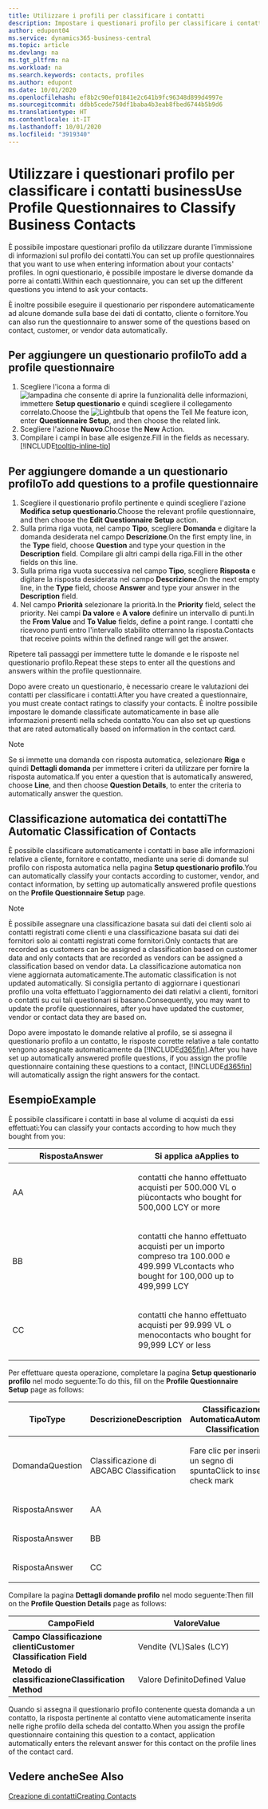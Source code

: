 ```yaml
---
title: Utilizzare i profili per classificare i contatti
description: Impostare i questionari profilo per classificare i contatti business
author: edupont04
ms.service: dynamics365-business-central
ms.topic: article
ms.devlang: na
ms.tgt_pltfrm: na
ms.workload: na
ms.search.keywords: contacts, profiles
ms.author: edupont
ms.date: 10/01/2020
ms.openlocfilehash: ef8b2c90ef01841e2c641b9fc96348d899d4997e
ms.sourcegitcommit: ddbb5cede750df1baba4b3eab8fbed6744b5b9d6
ms.translationtype: HT
ms.contentlocale: it-IT
ms.lasthandoff: 10/01/2020
ms.locfileid: "3919340"
---
```

# <a name="use-profile-questionnaires-to-classify-business-contacts"></a><span data-ttu-id="f0453-103">Utilizzare i questionari profilo per classificare i contatti business</span><span class="sxs-lookup"><span data-stu-id="f0453-103">Use Profile Questionnaires to Classify Business Contacts</span></span>
<span data-ttu-id="f0453-104">È possibile impostare questionari profilo da utilizzare durante l'immissione di informazioni sul profilo dei contatti.</span><span class="sxs-lookup"><span data-stu-id="f0453-104">You can set up profile questionnaires that you want to use when entering information about your contacts' profiles.</span></span> <span data-ttu-id="f0453-105">In ogni questionario, è possibile impostare le diverse domande da porre ai contatti.</span><span class="sxs-lookup"><span data-stu-id="f0453-105">Within each questionnaire, you can set up the different questions you intend to ask your contacts.</span></span>  

<span data-ttu-id="f0453-106">È inoltre possibile eseguire il questionario per rispondere automaticamente ad alcune domande sulla base dei dati di contatto, cliente o fornitore.</span><span class="sxs-lookup"><span data-stu-id="f0453-106">You can also run the questionnaire to answer some of the questions based on contact, customer, or vendor data automatically.</span></span>  

## <a name="to-add-a-profile-questionnaire"></a><span data-ttu-id="f0453-107">Per aggiungere un questionario profilo</span><span class="sxs-lookup"><span data-stu-id="f0453-107">To add a profile questionnaire</span></span>
1.  <span data-ttu-id="f0453-108">Scegliere l'icona a forma di ![lampadina che consente di aprire la funzionalità delle informazioni](media/ui-search/search_small.png "Informazioni sull'operazione che si desidera eseguire"), immettere **Setup questionario** e quindi scegliere il collegamento correlato.</span><span class="sxs-lookup"><span data-stu-id="f0453-108">Choose the ![Lightbulb that opens the Tell Me feature](media/ui-search/search_small.png "Tell me what you want to do") icon, enter **Questionnaire Setup**, and then choose the related link.</span></span>  
2.  <span data-ttu-id="f0453-109">Scegliere l'azione **Nuovo**.</span><span class="sxs-lookup"><span data-stu-id="f0453-109">Choose the **New** Action.</span></span>  
3.  <span data-ttu-id="f0453-110">Compilare i campi in base alle esigenze.</span><span class="sxs-lookup"><span data-stu-id="f0453-110">Fill in the fields as necessary.</span></span> [!INCLUDE[tooltip-inline-tip](includes/tooltip-inline-tip_md.md)]  

## <a name="to-add-questions-to-a-profile-questionnaire"></a><span data-ttu-id="f0453-111">Per aggiungere domande a un questionario profilo</span><span class="sxs-lookup"><span data-stu-id="f0453-111">To add questions to a profile questionnaire</span></span>
1.  <span data-ttu-id="f0453-112">Scegliere il questionario profilo pertinente e quindi scegliere l'azione **Modifica setup questionario**.</span><span class="sxs-lookup"><span data-stu-id="f0453-112">Choose the relevant profile questionnaire, and then choose the **Edit Questionnaire Setup** action.</span></span>  
2.  <span data-ttu-id="f0453-113">Sulla prima riga vuota, nel campo **Tipo**, scegliere **Domanda** e digitare la domanda desiderata nel campo **Descrizione**.</span><span class="sxs-lookup"><span data-stu-id="f0453-113">On the first empty line, in the **Type** field, choose **Question** and type your question in the **Description** field.</span></span> <span data-ttu-id="f0453-114">Compilare gli altri campi della riga.</span><span class="sxs-lookup"><span data-stu-id="f0453-114">Fill in the other fields on this line.</span></span>  
3.  <span data-ttu-id="f0453-115">Sulla prima riga vuota successiva nel campo **Tipo**, scegliere **Risposta** e digitare la risposta desiderata nel campo **Descrizione**.</span><span class="sxs-lookup"><span data-stu-id="f0453-115">On the next empty line, in the **Type** field, choose **Answer** and type your answer in the **Description** field.</span></span>  
4.  <span data-ttu-id="f0453-116">Nel campo **Priorità** selezionare la priorità.</span><span class="sxs-lookup"><span data-stu-id="f0453-116">In the **Priority** field, select the priority.</span></span> <span data-ttu-id="f0453-117">Nei campi **Da valore** e **A valore** definire un intervallo di punti.</span><span class="sxs-lookup"><span data-stu-id="f0453-117">In the **From Value** and **To Value** fields, define a point range.</span></span> <span data-ttu-id="f0453-118">I contatti che ricevono punti entro l'intervallo stabilito otterranno la risposta.</span><span class="sxs-lookup"><span data-stu-id="f0453-118">Contacts that receive points within the defined range will get the answer.</span></span>  

<span data-ttu-id="f0453-119">Ripetere tali passaggi per immettere tutte le domande e le risposte nel questionario profilo.</span><span class="sxs-lookup"><span data-stu-id="f0453-119">Repeat these steps to enter all the questions and answers within the profile questionnaire.</span></span>

<span data-ttu-id="f0453-120">Dopo avere creato un questionario, è necessario creare le valutazioni dei contatti per classificare i contatti.</span><span class="sxs-lookup"><span data-stu-id="f0453-120">After you have created a questionnaire, you must create contact ratings to classify your contacts.</span></span> <span data-ttu-id="f0453-121">È inoltre possibile impostare le domande classificate automaticamente in base alle informazioni presenti nella scheda contatto.</span><span class="sxs-lookup"><span data-stu-id="f0453-121">You can also set up questions that are rated automatically based on information in the contact card.</span></span>  

> [!NOTE]
> <span data-ttu-id="f0453-122">Se si immette una domanda con risposta automatica, selezionare <STRONG>Riga</STRONG> e quindi <STRONG>Dettagli domanda</STRONG> per immettere i criteri da utilizzare per fornire la risposta automatica.</span><span class="sxs-lookup"><span data-stu-id="f0453-122">If you enter a question that is automatically answered, choose <STRONG>Line</STRONG>, and then choose <STRONG>Question Details</STRONG>, to enter the criteria to automatically answer the question.</span></span>

## <a name="the-automatic-classification-of-contacts"></a><span data-ttu-id="f0453-123">Classificazione automatica dei contatti</span><span class="sxs-lookup"><span data-stu-id="f0453-123">The Automatic Classification of Contacts</span></span>
<span data-ttu-id="f0453-124">È possibile classificare automaticamente i contatti in base alle informazioni relative a cliente, fornitore e contatto, mediante una serie di domande sul profilo con risposta automatica nella pagina **Setup questionario profilo**.</span><span class="sxs-lookup"><span data-stu-id="f0453-124">You can automatically classify your contacts according to customer, vendor, and contact information, by setting up automatically answered profile questions on the **Profile Questionnaire Setup** page.</span></span>  

> [!NOTE]
> <span data-ttu-id="f0453-125">È possibile assegnare una classificazione basata sui dati dei clienti solo ai contatti registrati come clienti e una classificazione basata sui dati dei fornitori solo ai contatti registrati come fornitori.</span><span class="sxs-lookup"><span data-stu-id="f0453-125">Only contacts that are recorded as customers can be assigned a classification based on customer data and only contacts that are recorded as vendors can be assigned a classification based on vendor data.</span></span> <span data-ttu-id="f0453-126">La classificazione automatica non viene aggiornata automaticamente.</span><span class="sxs-lookup"><span data-stu-id="f0453-126">The automatic classification is not updated automatically.</span></span> <span data-ttu-id="f0453-127">Si consiglia pertanto di aggiornare i questionari profilo una volta effettuato l'aggiornamento dei dati relativi a clienti, fornitori o contatti su cui tali questionari si basano.</span><span class="sxs-lookup"><span data-stu-id="f0453-127">Consequently, you may want to update the profile questionnaires, after you have updated the customer, vendor or contact data they are based on.</span></span>  

<span data-ttu-id="f0453-128">Dopo avere impostato le domande relative al profilo, se si assegna il questionario profilo a un contatto, le risposte corrette relative a tale contatto vengono assegnate automaticamente da [!INCLUDE[d365fin](includes/d365fin_md.md)].</span><span class="sxs-lookup"><span data-stu-id="f0453-128">After you have set up automatically answered profile questions, if you assign the profile questionnaire containing these questions to a contact, [!INCLUDE[d365fin](includes/d365fin_md.md)] will automatically assign the right answers for the contact.</span></span>  

## <a name="example"></a><span data-ttu-id="f0453-129">Esempio</span><span class="sxs-lookup"><span data-stu-id="f0453-129">Example</span></span>
<span data-ttu-id="f0453-130">È possibile classificare i contatti in base al volume di acquisti da essi effettuati:</span><span class="sxs-lookup"><span data-stu-id="f0453-130">You can classify your contacts according to how much they bought from you:</span></span>

<table>
<colgroup>
<col style="width: 50%" />
<col style="width: 50%" />
</colgroup>
<thead>
<tr class="header">
<th><span data-ttu-id="f0453-131"><strong>Risposta</strong></span><span class="sxs-lookup"><span data-stu-id="f0453-131"><strong>Answer</strong></span></span></th>
<th><span data-ttu-id="f0453-132"><strong>Si applica a</strong></span><span class="sxs-lookup"><span data-stu-id="f0453-132"><strong>Applies to</strong></span></span></th>
</tr>
</thead>
<tbody>
<tr class="odd">
<td><p><span data-ttu-id="f0453-133">A</span><span class="sxs-lookup"><span data-stu-id="f0453-133">A</span></span></p></td>
<td><p><span data-ttu-id="f0453-134">contatti che hanno effettuato acquisti per 500.000 VL o più</span><span class="sxs-lookup"><span data-stu-id="f0453-134">contacts who bought for 500,000 LCY or more</span></span></p></td>
</tr>
<tr class="even">
<td><p><span data-ttu-id="f0453-135">B</span><span class="sxs-lookup"><span data-stu-id="f0453-135">B</span></span></p></td>
<td><p><span data-ttu-id="f0453-136">contatti che hanno effettuato acquisti per un importo compreso tra 100.000 e 499.999 VL</span><span class="sxs-lookup"><span data-stu-id="f0453-136">contacts who bought for 100,000 up to 499,999 LCY</span></span></p></td>
</tr>
<tr class="odd">
<td><p><span data-ttu-id="f0453-137">C</span><span class="sxs-lookup"><span data-stu-id="f0453-137">C</span></span></p></td>
<td><p><span data-ttu-id="f0453-138">contatti che hanno effettuato acquisti per 99.999 VL o meno</span><span class="sxs-lookup"><span data-stu-id="f0453-138">contacts who bought for 99,999 LCY or less</span></span></p></td>
</tr>
</tbody>
</table>

<span data-ttu-id="f0453-139">Per effettuare questa operazione, completare la pagina **Setup questionario profilo** nel modo seguente:</span><span class="sxs-lookup"><span data-stu-id="f0453-139">To do this, fill on the **Profile Questionnaire Setup** page as follows:</span></span>


<table>
<colgroup>
<col style="width: 20%" />
<col style="width: 20%" />
<col style="width: 20%" />
<col style="width: 20%" />
<col style="width: 20%" />
</colgroup>
<thead>
<tr class="header">
<th><span data-ttu-id="f0453-140"><strong>Tipo</strong></span><span class="sxs-lookup"><span data-stu-id="f0453-140"><strong>Type</strong></span></span></th>
<th><span data-ttu-id="f0453-141"><strong>Descrizione</strong></span><span class="sxs-lookup"><span data-stu-id="f0453-141"><strong>Description</strong></span></span></th>
<th><span data-ttu-id="f0453-142"><strong>Classificazione Automatica</strong></span><span class="sxs-lookup"><span data-stu-id="f0453-142"><strong>Automatic Classification</strong></span></span></th>
<th><span data-ttu-id="f0453-143"><strong>Da Valore</strong></span><span class="sxs-lookup"><span data-stu-id="f0453-143"><strong>From Value</strong></span></span></th>
<th><span data-ttu-id="f0453-144"><strong>A Valore</strong></span><span class="sxs-lookup"><span data-stu-id="f0453-144"><strong>To Value</strong></span></span></th>
</tr>
</thead>
<tbody>
<tr class="odd">
<td><p><span data-ttu-id="f0453-145">Domanda</span><span class="sxs-lookup"><span data-stu-id="f0453-145">Question</span></span></p></td>
<td><p><span data-ttu-id="f0453-146">Classificazione di ABC</span><span class="sxs-lookup"><span data-stu-id="f0453-146">ABC Classification</span></span></p></td>
<td><p><span data-ttu-id="f0453-147">Fare clic per inserire un segno di spunta</span><span class="sxs-lookup"><span data-stu-id="f0453-147">Click to insert a check mark</span></span></p></td>
<td><p> </p></td>
<td><p> </p></td>
</tr>
<tr class="even">
<td><p><span data-ttu-id="f0453-148">Risposta</span><span class="sxs-lookup"><span data-stu-id="f0453-148">Answer</span></span></p></td>
<td><p><span data-ttu-id="f0453-149">A</span><span class="sxs-lookup"><span data-stu-id="f0453-149">A</span></span></p></td>
<td><p> </p></td>
<td><p><span data-ttu-id="f0453-150">500.000</span><span class="sxs-lookup"><span data-stu-id="f0453-150">500,000</span></span></p></td>
<td><p> </p></td>
</tr>
<tr class="odd">
<td><p><span data-ttu-id="f0453-151">Risposta</span><span class="sxs-lookup"><span data-stu-id="f0453-151">Answer</span></span></p></td>
<td><p><span data-ttu-id="f0453-152">B</span><span class="sxs-lookup"><span data-stu-id="f0453-152">B</span></span></p></td>
<td><p> </p></td>
<td><p><span data-ttu-id="f0453-153">100,000</span><span class="sxs-lookup"><span data-stu-id="f0453-153">100,000</span></span></p></td>
<td><p><span data-ttu-id="f0453-154">499,999</span><span class="sxs-lookup"><span data-stu-id="f0453-154">499,999</span></span></p></td>
</tr>
<tr class="even">
<td><p><span data-ttu-id="f0453-155">Risposta</span><span class="sxs-lookup"><span data-stu-id="f0453-155">Answer</span></span></p></td>
<td><p><span data-ttu-id="f0453-156">C</span><span class="sxs-lookup"><span data-stu-id="f0453-156">C</span></span></p></td>
<td><p> </p></td>
<td><p> </p></td>
<td><p><span data-ttu-id="f0453-157">99,999</span><span class="sxs-lookup"><span data-stu-id="f0453-157">99,999</span></span></p></td>
</tr>
</tbody>
</table>

<span data-ttu-id="f0453-158">Compilare la pagina **Dettagli domande profilo** nel modo seguente:</span><span class="sxs-lookup"><span data-stu-id="f0453-158">Then fill on the **Profile Question Details** page as follows:</span></span>
<table>
<colgroup>
<col style="width: 50%" />
<col style="width: 50%" />
</colgroup>
<thead>
<tr class="header">
<th><span data-ttu-id="f0453-159"><strong>Campo</strong></span><span class="sxs-lookup"><span data-stu-id="f0453-159"><strong>Field</strong></span></span></th>
<th><span data-ttu-id="f0453-160"><strong>Valore</strong></span><span class="sxs-lookup"><span data-stu-id="f0453-160"><strong>Value</strong></span></span></th>
</tr>
</thead>
<tbody>
<tr>
<td><span data-ttu-id="f0453-161"><strong>Campo Classificazione clienti</strong></span><span class="sxs-lookup"><span data-stu-id="f0453-161"><strong>Customer Classification Field</strong></span></span></td>
<td><span data-ttu-id="f0453-162"><emphasis>Vendite (VL)</emphasis></span><span class="sxs-lookup"><span data-stu-id="f0453-162"><emphasis>Sales (LCY)</emphasis></span></span></td>
</tr>
<tr>
<td><span data-ttu-id="f0453-163"><strong>Metodo di classificazione</strong></span><span class="sxs-lookup"><span data-stu-id="f0453-163"><strong>Classification Method</strong></span></span></td>
<td><span data-ttu-id="f0453-164"><emphasis>Valore Definito</emphasis></span><span class="sxs-lookup"><span data-stu-id="f0453-164"><emphasis>Defined Value</emphasis></span></span></td>
</tr>
</tbody>
</table>

<span data-ttu-id="f0453-165">Quando si assegna il questionario profilo contenente questa domanda a un contatto, la risposta pertinente al contatto viene automaticamente inserita nelle righe profilo della scheda del contatto.</span><span class="sxs-lookup"><span data-stu-id="f0453-165">When you assign the profile questionnaire containing this question to a contact, application automatically enters the relevant answer for this contact on the profile lines of the contact card.</span></span>

## <a name="see-also"></a><span data-ttu-id="f0453-166">Vedere anche</span><span class="sxs-lookup"><span data-stu-id="f0453-166">See Also</span></span>
[<span data-ttu-id="f0453-167">Creazione di contatti</span><span class="sxs-lookup"><span data-stu-id="f0453-167">Creating Contacts</span></span>](marketing-create-contact-companies.md)  

